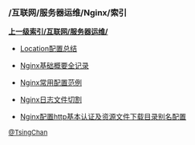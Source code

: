 ### /互联网/服务器运维/Nginx/索引


**[上一级索引/互联网/服务器运维/](/互联网/服务器运维/)**

- [Location配置总结](/互联网/服务器运维/Nginx/Location配置总结)

- [Nginx基础概要全记录](/互联网/服务器运维/Nginx/Nginx基础概要全记录)

- [Nginx常用配置范例](/互联网/服务器运维/Nginx/Nginx常用配置范例)

- [Nginx日志文件切割](/互联网/服务器运维/Nginx/Nginx日志文件切割)

- [Nginx配置http基本认证及资源文件下载目录别名配置](/互联网/服务器运维/Nginx/Nginx配置http基本认证及资源文件下载目录别名配置)


<font size=2 color='grey'> [@TsingChan](https://github.com/tsingchan) </font>

